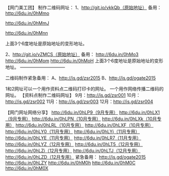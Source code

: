【网门美工团】
制作二维码网址：
1、http://git.io/vkkQb（原始地址）
备用：
http://6du.in/0hMmo

http://6du.in/0hMmJ

http://6du.in/0hMnn

上面3个6度地址是原始地址的变形地址。

2、http://git.io/vZMCS（原始地址）
备用：
http://6du.in/0hMo3
http://6du.in/0hMom
http://6du.in/0hMoH
上面3个6度地址是原始地址的变形地址。
——————————

二维码制作紧急备用：
A、http://is.gd/zsr2015
B、http://is.gd/ogate2015

1和2网址可以一个用作资料点二维码打印卡的网址。
            一个用作网络传播二维码的网址。
【资料点制作二维码网址】
9月：http://is.gd/zsr001
10月：http://is.gd/zsr002
11月：http://is.gd/zsr003
12月：http://is.gd/zsr004

【网门网址网络分享】
http://6du.in/0hLP9（9月专用）
http://6du.in/0hLX1（9月专用）
http://6du.in/0hLPN（10月专用）
http://6du.in/0hLXk（10月专用）
http://6du.in/0hLRL（10月专用）
http://6du.in/0hLXF（10月专用）
http://6du.in/0hLY0（11月专用）
http://6du.in/0hLYj（11月专用）
http://6du.in/0hLYE（11月专用）
http://6du.in/0hLR7（11月专用）
http://6du.in/0hLYZ（12月专用）
http://6du.in/0hLT5（12月专用）
http://6du.in/0hLZi（12月专用）
http://6du.in/0hLTJ（12月专用）
http://6du.in/0hLZD（12月专用）
紧急备用：
http://is.gd/ogate2015
http://6du.in/0hLZY
http://6du.in/0hM0h
http://6du.in/0hM0C
http://6du.in/0hM0X
